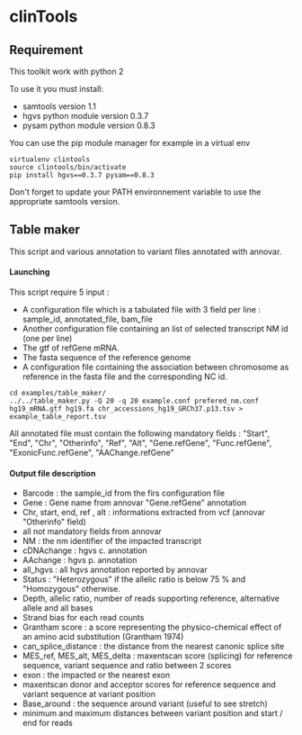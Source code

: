 # clinTools

## Requirement

This toolkit work with python 2

To use it you must install:
  * samtools version 1.1
  * hgvs python module version 0.3.7
  * pysam python module version 0.8.3

You can use the pip module manager for example in a virtual env

```
virtualenv clintools
source clintools/bin/activate
pip install hgvs==0.3.7 pysam==0.8.3
```

Don't forget to update your PATH environnement variable to use the appropriate samtools version.

## Table maker

This script and various annotation to variant files annotated with annovar.

#### Launching

This script require 5 input :

* A configuration file which is a tabulated file with 3 field per line : sample_id, annotated_file, bam_file
* Another configuration file containing an list of selected transcript NM id (one per line)
* The gtf of refGene mRNA.
* The fasta sequence of the reference genome
* A configuration file containing the association between chromosome as reference in the fasta file and the corresponding NC id.

```
cd examples/table_maker/
../../table_maker.py -Q 20 -q 20 example.conf prefered_nm.conf hg19_mRNA.gtf hg19.fa chr_accessions_hg19_GRCh37.p13.tsv > example_table_report.tsv
```


All annotated file must contain the following mandatory fields : "Start", "End", "Chr", "Otherinfo", "Ref", "Alt", "Gene.refGene", "Func.refGene", "ExonicFunc.refGene", "AAChange.refGene"


#### Output file description

* Barcode : the sample_id from the firs configuration file
* Gene : Gene name from annovar "Gene.refGene" annotation
* Chr, start, end, ref , alt : informations extracted from vcf (annovar "Otherinfo" field)
* all not mandatory fields from annovar
* NM : the nm identifier of the impacted transcript
* cDNAchange : hgvs c. annotation
* AAchange : hgvs p. annotation
* all_hgvs : all hgvs annotation reported by annovar
* Status : "Heterozygous" if the allelic ratio is below 75 % and "Homozygous" otherwise.
* Depth, allelic ratio, number of reads supporting reference, alternative allele and all bases
* Strand bias for each read counts
* Grantham score : a score representing the physico-chemical effect of an amino acid substitution (Grantham 1974)
* can_splice_distance : the distance from the nearest canonic splice site
* MES_ref, MES_alt, MES_delta : maxentscan score (splicing) for reference sequence, variant sequence and ratio between 2 scores
* exon : the impacted or the nearest exon
* maxentscan donor and acceptor scores for reference sequence and variant sequence at variant position
* Base_around : the sequence around variant (useful to see stretch)
* minimum and maximum distances between variant position and start / end for reads
